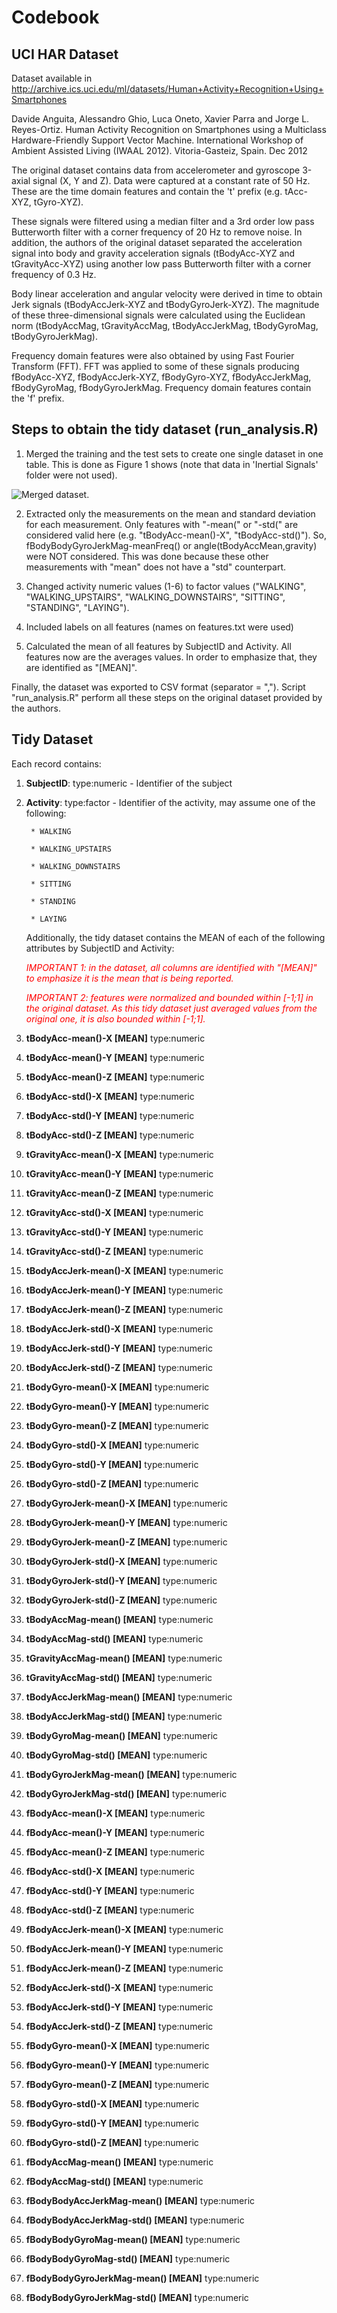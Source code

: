 # Codebook

## UCI HAR Dataset

Dataset available in <a href="http://archive.ics.uci.edu/ml/datasets/Human+Activity+Recognition+Using+Smartphones">http://archive.ics.uci.edu/ml/datasets/Human+Activity+Recognition+Using+Smartphones</a>

Davide Anguita, Alessandro Ghio, Luca Oneto, Xavier Parra and Jorge L. Reyes-Ortiz. Human Activity Recognition on Smartphones using a Multiclass Hardware-Friendly Support Vector Machine. International Workshop of Ambient Assisted Living (IWAAL 2012). Vitoria-Gasteiz, Spain. Dec 2012


The original dataset contains data from accelerometer and gyroscope 3-axial signal (X, Y and Z). Data were captured at a constant rate of 50 Hz. These are the time domain features and contain the 't' prefix (e.g. tAcc-XYZ, tGyro-XYZ).

These signals were filtered using a median filter and a 3rd order low pass Butterworth filter with a corner frequency of 20 Hz to remove noise. In addition, the authors of the original dataset separated the acceleration signal into body and gravity acceleration signals (tBodyAcc-XYZ and tGravityAcc-XYZ) using another low pass Butterworth filter with a corner frequency of 0.3 Hz. 

Body linear acceleration and angular velocity were derived in time to obtain Jerk signals (tBodyAccJerk-XYZ and tBodyGyroJerk-XYZ). The magnitude of these three-dimensional signals were calculated using the Euclidean norm (tBodyAccMag, tGravityAccMag, tBodyAccJerkMag, tBodyGyroMag, tBodyGyroJerkMag).

Frequency domain features were also obtained by using Fast Fourier Transform (FFT). FFT was applied to some of these signals producing fBodyAcc-XYZ, fBodyAccJerk-XYZ, fBodyGyro-XYZ, fBodyAccJerkMag, fBodyGyroMag, fBodyGyroJerkMag. Frequency domain features contain the 'f' prefix.


## Steps to obtain the tidy dataset (run_analysis.R)

1. Merged the training and the test sets to create one single dataset in one table. This is done as Figure 1 shows (note that data in 'Inertial Signals' folder were not used).

![Merged dataset.](Figure.png) 

2. Extracted only the measurements on the mean and standard deviation for each measurement. Only features with "-mean(" or "-std(" are considered valid here (e.g. "tBodyAcc-mean()-X", "tBodyAcc-std()").  So, fBodyBodyGyroJerkMag-meanFreq() or angle(tBodyAccMean,gravity) were NOT considered. This was done because these other measurements with "mean" does not have a "std" counterpart.

3. Changed activity numeric values (1-6) to factor values ("WALKING", "WALKING_UPSTAIRS", "WALKING_DOWNSTAIRS", "SITTING", "STANDING", "LAYING").

4. Included labels on all features (names on features.txt were used)

5. Calculated the mean of all features by SubjectID and Activity. All features now are the averages values. In order to emphasize that, they are identified as "[MEAN]".

Finally, the dataset was exported to CSV format (separator = ","). Script "run_analysis.R" perform all these steps on the original dataset provided by the authors.


## Tidy Dataset

Each record contains:

1. <b>SubjectID</b>: type:numeric - Identifier of the subject

2. <b>Activity</b>: type:factor - Identifier of the activity, may assume one of the following:

        * WALKING

        * WALKING_UPSTAIRS

        * WALKING_DOWNSTAIRS

        * SITTING

        * STANDING

        * LAYING

    Additionally, the tidy dataset contains the MEAN of each of the following attributes by SubjectID and Activity:

    <font color="red"><i>IMPORTANT 1: in the dataset, all columns are identified with "[MEAN]" to emphasize it is the mean that is being reported.</i>

    <i>IMPORTANT 2: features were normalized and bounded within [-1;1] in the original dataset. As this tidy dataset just averaged values from the original one, it is also bounded within [-1;1].</i>
    </font>

3. <b>tBodyAcc-mean()-X [MEAN]</b> type:numeric

4. <b>tBodyAcc-mean()-Y [MEAN]</b> type:numeric

5. <b>tBodyAcc-mean()-Z [MEAN]</b> type:numeric

6. <b>tBodyAcc-std()-X [MEAN]</b> type:numeric

7. <b>tBodyAcc-std()-Y [MEAN]</b> type:numeric

8. <b>tBodyAcc-std()-Z [MEAN]</b> type:numeric


9. <b>tGravityAcc-mean()-X [MEAN]</b> type:numeric

10. <b>tGravityAcc-mean()-Y [MEAN]</b> type:numeric

11. <b>tGravityAcc-mean()-Z [MEAN]</b> type:numeric

12. <b>tGravityAcc-std()-X [MEAN]</b> type:numeric

13. <b>tGravityAcc-std()-Y [MEAN]</b> type:numeric

14. <b>tGravityAcc-std()-Z [MEAN]</b> type:numeric



15. <b>tBodyAccJerk-mean()-X [MEAN]</b> type:numeric

16. <b>tBodyAccJerk-mean()-Y [MEAN]</b> type:numeric

17. <b>tBodyAccJerk-mean()-Z [MEAN]</b> type:numeric

18. <b>tBodyAccJerk-std()-X [MEAN]</b> type:numeric

19. <b>tBodyAccJerk-std()-Y [MEAN]</b> type:numeric

20. <b>tBodyAccJerk-std()-Z [MEAN]</b> type:numeric


21. <b>tBodyGyro-mean()-X [MEAN]</b> type:numeric

22. <b>tBodyGyro-mean()-Y [MEAN]</b> type:numeric

23. <b>tBodyGyro-mean()-Z [MEAN]</b> type:numeric

24. <b>tBodyGyro-std()-X [MEAN]</b> type:numeric

25. <b>tBodyGyro-std()-Y [MEAN]</b> type:numeric

26. <b>tBodyGyro-std()-Z [MEAN]</b> type:numeric


27. <b>tBodyGyroJerk-mean()-X [MEAN]</b> type:numeric

28. <b>tBodyGyroJerk-mean()-Y [MEAN]</b> type:numeric

29. <b>tBodyGyroJerk-mean()-Z [MEAN]</b> type:numeric

30. <b>tBodyGyroJerk-std()-X [MEAN]</b> type:numeric

31. <b>tBodyGyroJerk-std()-Y [MEAN]</b> type:numeric

32. <b>tBodyGyroJerk-std()-Z [MEAN]</b> type:numeric


33. <b>tBodyAccMag-mean() [MEAN]</b> type:numeric

34. <b>tBodyAccMag-std() [MEAN]</b> type:numeric


35. <b>tGravityAccMag-mean() [MEAN]</b> type:numeric

36. <b>tGravityAccMag-std() [MEAN]</b> type:numeric


37. <b>tBodyAccJerkMag-mean() [MEAN]</b> type:numeric

38. <b>tBodyAccJerkMag-std() [MEAN]</b> type:numeric


39. <b>tBodyGyroMag-mean() [MEAN]</b> type:numeric

40. <b>tBodyGyroMag-std() [MEAN]</b> type:numeric


41. <b>tBodyGyroJerkMag-mean() [MEAN]</b> type:numeric

42. <b>tBodyGyroJerkMag-std() [MEAN]</b> type:numeric


43. <b>fBodyAcc-mean()-X [MEAN]</b> type:numeric

44. <b>fBodyAcc-mean()-Y [MEAN]</b> type:numeric

45. <b>fBodyAcc-mean()-Z [MEAN]</b> type:numeric

46. <b>fBodyAcc-std()-X [MEAN]</b> type:numeric

47. <b>fBodyAcc-std()-Y [MEAN]</b> type:numeric

48. <b>fBodyAcc-std()-Z [MEAN]</b> type:numeric


49. <b>fBodyAccJerk-mean()-X [MEAN]</b> type:numeric

50. <b>fBodyAccJerk-mean()-Y [MEAN]</b> type:numeric

51. <b>fBodyAccJerk-mean()-Z [MEAN]</b> type:numeric

52. <b>fBodyAccJerk-std()-X [MEAN]</b> type:numeric

53. <b>fBodyAccJerk-std()-Y [MEAN]</b> type:numeric

54. <b>fBodyAccJerk-std()-Z [MEAN]</b> type:numeric


55. <b>fBodyGyro-mean()-X [MEAN]</b> type:numeric

56. <b>fBodyGyro-mean()-Y [MEAN]</b> type:numeric

57. <b>fBodyGyro-mean()-Z [MEAN]</b> type:numeric

58. <b>fBodyGyro-std()-X [MEAN]</b> type:numeric

59. <b>fBodyGyro-std()-Y [MEAN]</b> type:numeric

60. <b>fBodyGyro-std()-Z [MEAN]</b> type:numeric


61. <b>fBodyAccMag-mean() [MEAN]</b> type:numeric

62. <b>fBodyAccMag-std() [MEAN]</b> type:numeric


63. <b>fBodyBodyAccJerkMag-mean() [MEAN]</b> type:numeric

64. <b>fBodyBodyAccJerkMag-std() [MEAN]</b> type:numeric


65. <b>fBodyBodyGyroMag-mean() [MEAN]</b> type:numeric

66. <b>fBodyBodyGyroMag-std() [MEAN]</b> type:numeric


67. <b>fBodyBodyGyroJerkMag-mean() [MEAN]</b> type:numeric

68. <b>fBodyBodyGyroJerkMag-std() [MEAN]</b> type:numeric